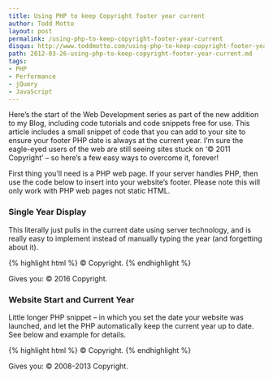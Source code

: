 ```yaml
---
title: Using PHP to keep Copyright footer year current
author: Todd Motto
layout: post
permalink: /using-php-to-keep-copyright-footer-year-current
disqus: http://www.toddmotto.com/using-php-to-keep-copyright-footer-year-current
path: 2012-03-26-using-php-to-keep-copyright-footer-year-current.md
tags:
- PHP
- Performance
- jQuery
- JavaScript
---
```


Here’s the start of the Web Development series as part of the new addition to my Blog, including code tutorials and code snippets free for use. This article includes a small snippet of code that you can add to your site to ensure your footer PHP date is always at the current year. I’m sure the eagle-eyed users of the web are still seeing sites stuck on ‘© 2011 Copyright’ – so here’s a few easy ways to overcome it, forever!

First thing you’ll need is a PHP web page. If your server handles PHP, then use the code below to insert into your website’s footer. Please note this will only work with PHP web pages not static HTML.

### Single Year Display

This literally just pulls in the current date using server technology, and is really easy to implement instead of manually typing the year (and forgetting about it).

{% highlight html %}
&copy; <?php echo date("Y"); ?> Copyright.
{% endhighlight %}

Gives you: &copy; 2016 Copyright.

### Website Start and Current Year

Little longer PHP snippet – in which you set the date your website was launched, and let the PHP automatically keep the current year up to date. See below and example for details.

{% highlight html %}
&copy; <?php
$copyYear = 2008; // Set your website start date
$curYear = date('Y'); // Keeps the second year updated
echo $copyYear . (($copyYear != $curYear) ? '-' . $curYear : '');
?> Copyright.
{% endhighlight %}

Gives you: © 2008-2013 Copyright.
